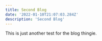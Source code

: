 ```yaml
---
title: Second Blog
date: '2022-01-10T21:07:03.284Z'
description: 'Second Blog'
---
```


This is just another test for the blog thingie.
